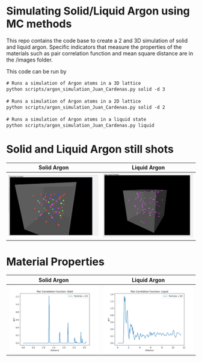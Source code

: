 # Simulating Solid/Liquid Argon using MC methods
This repo contains the code base to create a 2 and 3D simulation of solid and liquid argon.
Specific indicators that measure the properties of the materials such as pair correlation function and mean square distance are in the /images folder.


This code can be run by
```
# Runs a simulation of Argon atoms in a 3D lattice
python scripts/argon_simulation_Juan_Cardenas.py solid -d 3

# Runs a simulation of Argon atoms in a 2D lattice
python scripts/argon_simulation_Juan_Cardenas.py solid -d 2

# Runs a simulation of Argon atoms in a liquid state
python scripts/argon_simulation_Juan_Cardenas.py liquid

```

# Solid and Liquid Argon still shots

| Solid Argon           | Liquid Argon           |
|--------------------|--------------------|
| ![Image 1](images/solid_argon_arrangement.png) | ![Image 2](images/liquid_argon_arrangement.png) |


# Material Properties

| Solid Argon           | Liquid Argon           |
|--------------------|--------------------|
| ![Image 1](images/pair_correlation_solid.png) | ![Image 2](images/pair_correlation_liquid.png) |